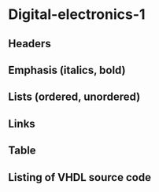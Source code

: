 # Digital-electronics-1

## Headers

## Emphasis (italics, bold)

## Lists (ordered, unordered)

## Links

## Table

## Listing of VHDL source code
